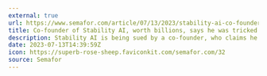 ```yaml
---
external: true
url: https://www.semafor.com/article/07/13/2023/stability-ai-co-founder-says-he-was-tricked-into-selling-stake-for-100
title: Co-founder of Stability AI, worth billions, says he was tricked into selling stake for $100
description: Stability AI is being sued by a co-founder, who claims he was deceived into selling his 15% stake in one of the hottest startups in the sector for $100 to CEO Emad Mostaque, months before the company raised millions at a $1 billion valuation.
date: 2023-07-13T14:39:59Z
icon: https://superb-rose-sheep.faviconkit.com/semafor.com/32
source: Semafor
---
```

